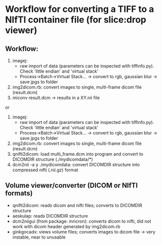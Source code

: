# Workflow for converting a TIFF to a NIfTI container file (for slice:drop viewer)

## Workflow:

1. imagej: 
    * raw import of data (parameters can be inspected with tiffinfo.py). Check 'little endian' and 'virtual stack'
    * Process->Batch->Virtual Stack... -> convert to rgb, gaussian blur -> save jpgs to folder
2. img2dicom.rb: convert images to single, multi-frame dicom file (result.dcm)
3. miconv result.dcm -> results in a XY.nii file

or

1. imagej: 
    * raw import of data (parameters can be inspected with tiffinfo.py). Check 'little endian' and 'virtual stack'
    * Process->Batch->Virtual Stack... -> convert to rgb, gaussian blur -> save jpgs to folder
2. img2dicom.rb: convert images to single, multi-frame dicom file (result.dcm)
3. qnifti2dicom: load multi_frame.dcm into program and convert to DICOMDIR structure (./mydicomdata/*)
4. dcm2nii -a y ./mydicomdata: convert DICOMDIR structure into compressed nifti (.nii.gz) format

## Volume viewer/converter (DICOM or NIfTI formats)

* qnifti2dicom: reads dicom and nifti files; converts to DICOMDIR structure
* aeskulap: reads DICOMDIR structure
* dcm2niigui (from package: mricron): converts dicom to nifti, did not work with dicom header generated by img2dicom.rb
* ginkgocadx: views volume files; converts images to dicom file -> very instable, near to unusable